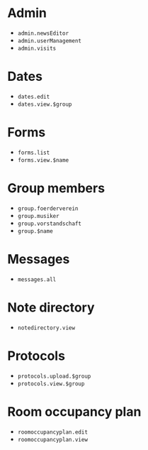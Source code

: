# Admin

* `admin.newsEditor`
* `admin.userManagement`
* `admin.visits`

# Dates

* `dates.edit`
* `dates.view.$group`

# Forms

* `forms.list`
* `forms.view.$name`

# Group members

* `group.foerderverein`
* `group.musiker`
* `group.vorstandschaft`
* `group.$name`

# Messages

* `messages.all`

# Note directory

* `notedirectory.view`

# Protocols

* `protocols.upload.$group`
* `protocols.view.$group`

# Room occupancy plan

* `roomoccupancyplan.edit`
* `roomoccupancyplan.view`